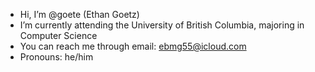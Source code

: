 -  Hi, I’m @goete (Ethan Goetz)
- I’m currently attending the University of British Columbia, majoring in Computer Science
- You can reach me through email: ebmg55@icloud.com
- Pronouns: he/him

